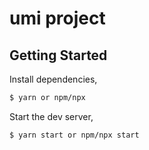 # umi project

## Getting Started

Install dependencies,

```bash
$ yarn or npm/npx
```

Start the dev server,

```bash
$ yarn start or npm/npx start
```
